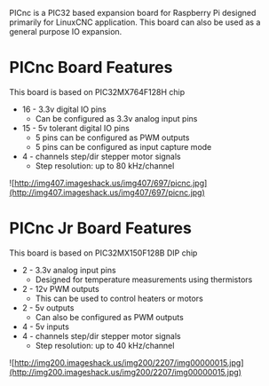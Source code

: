PICnc is a PIC32 based expansion board for Raspberry Pi designed primarily for LinuxCNC application. This board can also be used as a general purpose IO expansion.

# PICnc Board Features #

This board is based on PIC32MX764F128H chip

  * 16 - 3.3v digital IO pins
    * Can be configured as 3.3v analog input pins
  * 15 - 5v tolerant digital IO pins
    * 5 pins can be configured as PWM outputs
    * 5 pins can be configured as input capture mode
  * 4 - channels step/dir stepper motor signals
    * Step resolution: up to 80 kHz/channel

![http://img407.imageshack.us/img407/697/picnc.jpg](http://img407.imageshack.us/img407/697/picnc.jpg)

# PICnc Jr Board Features #

This board is based on PIC32MX150F128B DIP chip

  * 2 - 3.3v analog input pins
    * Designed for temperature measurements using thermistors
  * 2 - 12v PWM outputs
    * This can be used to control heaters or motors
  * 2 - 5v outputs
    * Can also be configured as PWM outputs
  * 4 - 5v inputs
  * 4 - channels step/dir stepper motor signals
    * Step resolution: up to 40 kHz/channel

![http://img200.imageshack.us/img200/2207/img00000015.jpg](http://img200.imageshack.us/img200/2207/img00000015.jpg)